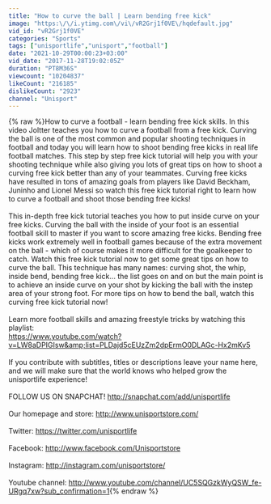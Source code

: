 ```yaml
---
title: "How to curve the ball | Learn bending free kick"
image: "https:\/\/i.ytimg.com\/vi\/vR2Grj1f0VE\/hqdefault.jpg"
vid_id: "vR2Grj1f0VE"
categories: "Sports"
tags: ["unisportlife","unisport","football"]
date: "2021-10-29T00:00:23+03:00"
vid_date: "2017-11-28T19:02:05Z"
duration: "PT8M36S"
viewcount: "10204837"
likeCount: "216185"
dislikeCount: "2923"
channel: "Unisport"
---
```

{% raw %}How to curve a football - learn bending free kick skills. In this video Joltter teaches you how to curve a football from a free kick. Curving the ball is one of the most common and popular shooting techniques in football and today you will learn how to shoot bending free kicks in real life football matches. This step by step free kick tutorial will help you with your shooting technique while also giving you lots of great tips on how to shoot a curving free kick better than any of your teammates. Curving free kicks have resulted in tons of amazing goals from players like David Beckham, Juninho and Lionel Messi so watch this free kick tutorial right to learn how to curve a football and shoot those bending free kicks!<br /><br />This in-depth free kick tutorial teaches you how to put inside curve on your free kicks. Curving the ball with the inside of your foot is an essential football skill to master if you want to score amazing free kicks. Bending free kicks work extremely well in football games because of the extra movement on the ball - which of course makes it more difficult for the goalkeeper to catch. Watch this free kick tutorial now to get some great tips on how to curve the ball. This technique has many names: curving shot, the whip, inside bend, bending free kick... the list goes on and on but the main point is to achieve an inside curve on your shot by kicking the ball with the instep area of your strong foot. For more tips on how to bend the ball, watch this curving free kick tutorial now!<br /><br />Learn more football skills and amazing freestyle tricks by watching this playlist:<br /><a rel="nofollow" target="blank" href="https://www.youtube.com/watch?v=LW8aDPIGIsw&amp;list=PLDajd5cEUzZm2dpErmO0DLAGc-Hx2mKv5">https://www.youtube.com/watch?v=LW8aDPIGIsw&amp;list=PLDajd5cEUzZm2dpErmO0DLAGc-Hx2mKv5</a><br /><br />If you contribute with subtitles, titles or descriptions leave your name here, and we will make sure that the world knows who helped grow the unisportlife experience! <br /><br />FOLLOW US ON SNAPCHAT! <a rel="nofollow" target="blank" href="http://snapchat.com/add/unisportlife">http://snapchat.com/add/unisportlife</a><br /><br />Our homepage and store: <a rel="nofollow" target="blank" href="http://www.unisportstore.com/">http://www.unisportstore.com/</a><br /><br />Twitter: <a rel="nofollow" target="blank" href="https://twitter.com/unisportlife">https://twitter.com/unisportlife</a><br /><br />Facebook: <a rel="nofollow" target="blank" href="http://www.facebook.com/Unisportstore">http://www.facebook.com/Unisportstore</a> <br /><br />Instagram: <a rel="nofollow" target="blank" href="http://instagram.com/unisportstore/">http://instagram.com/unisportstore/</a><br /><br />Youtube channel: <a rel="nofollow" target="blank" href="http://www.youtube.com/channel/UC5SQGzkWyQSW_fe-URgq7xw?sub_confirmation=1">http://www.youtube.com/channel/UC5SQGzkWyQSW_fe-URgq7xw?sub_confirmation=1</a>{% endraw %}

